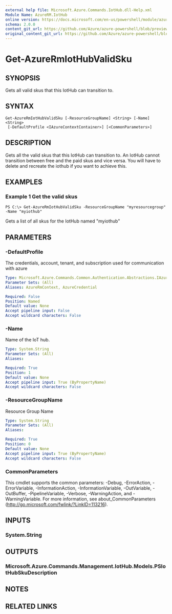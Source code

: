 ```yaml
---
external help file: Microsoft.Azure.Commands.IotHub.dll-Help.xml
Module Name: AzureRM.IotHub
online version: https://docs.microsoft.com/en-us/powershell/module/azurerm.iothub/get-azurermiothubvalidsku
schema: 2.0.0
content_git_url: https://github.com/Azure/azure-powershell/blob/preview/src/ResourceManager/IotHub/Commands.IotHub/help/Get-AzureRmIotHubValidSku.md
original_content_git_url: https://github.com/Azure/azure-powershell/blob/preview/src/ResourceManager/IotHub/Commands.IotHub/help/Get-AzureRmIotHubValidSku.md
---
```


# Get-AzureRmIotHubValidSku

## SYNOPSIS
Gets all valid skus that this IotHub can transition to.

## SYNTAX

```
Get-AzureRmIotHubValidSku [-ResourceGroupName] <String> [-Name] <String>
 [-DefaultProfile <IAzureContextContainer>] [<CommonParameters>]
```

## DESCRIPTION
Gets all the valid skus that this IotHub can transition to.
An IotHub cannot transition between free and the paid skus and vice versa. 
You will have to delete and recreate the iothub if you want to achieve this.

## EXAMPLES

### Example 1 Get the valid skus
```
PS C:\> Get-AzureRmIotHubValidSku -ResourceGroupName "myresourcegroup" -Name "myiothub"
```

Gets a list of all skus for the IotHub named "myiothub"

## PARAMETERS

### -DefaultProfile
The credentials, account, tenant, and subscription used for communication with azure

```yaml
Type: Microsoft.Azure.Commands.Common.Authentication.Abstractions.IAzureContextContainer
Parameter Sets: (All)
Aliases: AzureRmContext, AzureCredential

Required: False
Position: Named
Default value: None
Accept pipeline input: False
Accept wildcard characters: False
```

### -Name
Name of the IoT hub. 

```yaml
Type: System.String
Parameter Sets: (All)
Aliases:

Required: True
Position: 1
Default value: None
Accept pipeline input: True (ByPropertyName)
Accept wildcard characters: False
```

### -ResourceGroupName
Resource Group Name

```yaml
Type: System.String
Parameter Sets: (All)
Aliases:

Required: True
Position: 0
Default value: None
Accept pipeline input: True (ByPropertyName)
Accept wildcard characters: False
```

### CommonParameters
This cmdlet supports the common parameters: -Debug, -ErrorAction, -ErrorVariable, -InformationAction, -InformationVariable, -OutVariable, -OutBuffer, -PipelineVariable, -Verbose, -WarningAction, and -WarningVariable. For more information, see about_CommonParameters (http://go.microsoft.com/fwlink/?LinkID=113216).

## INPUTS

### System.String

## OUTPUTS

### Microsoft.Azure.Commands.Management.IotHub.Models.PSIotHubSkuDescription

## NOTES

## RELATED LINKS
